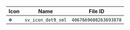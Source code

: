 | Icon | Name | File ID |
| ---  | ---  | ---     |
| ![](sv_icon_dot9_sml.png) | `sv_icon_dot9_sml` | `4067669608263693878` |

